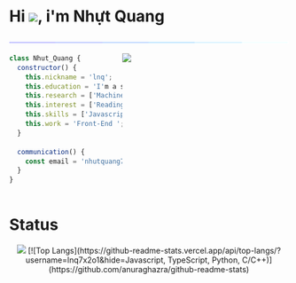 # Hi <img src="https://em-content.zobj.net/source/microsoft-teams/337/waving-hand_1f44b.png" width="50">, i'm Nhựt Quang 
<img src="https://github.com/MLX15/MLX15/blob/master/a.gif"></a>

<img align="right" width="300px"  src="https://media.tenor.com/ITc1hNBSH_wAAAAM/coding-typing.gif" />

```javascript
class Nhut_Quang {
  constructor() {
    this.nickname = 'lnq';
    this.education = 'I'm a student studying at HUFI university and ';
    this.research = ['Machine Learning', 'Blockchain', 'Cyber Security'];
    this.interest = ['Reading', 'Coding', 'Trading','Travel', 'Cooking'];
    this.skills = ['Javascript','Python','Typescript','C/C++'];
    this.work = 'Front-End ';
  }

  communication() {
    const email = 'nhutquang7x2o1@gmail.com';
  }
}



```
# Status 
<p align="center">
  <img src = "https://github-readme-stats.vercel.app/api?username=lnq7x2o1&show_icons=true&hide_border=true&theme=graywhite&include_all_commits=true&count_private=true" width = 460>
  [![Top Langs](https://github-readme-stats.vercel.app/api/top-langs/?username=lnq7x2o1&hide=Javascript, TypeScript, Python, C/C++)](https://github.com/anuraghazra/github-readme-stats)
</p>
